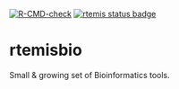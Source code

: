 [![R-CMD-check](https://github.com/rtemis-org/rtemisbio/actions/workflows/R-CMD-check.yaml/badge.svg)](https://github.com/rtemis-org/rtemisbio/actions/workflows/R-CMD-check.yaml)
[![rtemis status badge](https://egenn.r-universe.dev/badges/rtemisbio)](https://egenn.r-universe.dev/rtemisbio)

# rtemisbio

Small & growing set of Bioinformatics tools.

